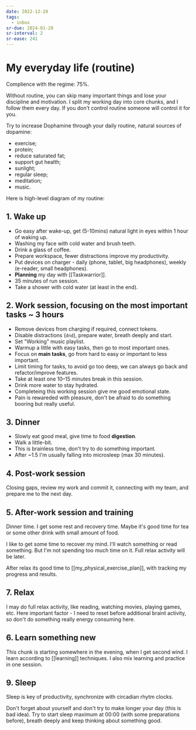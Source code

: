 ```yaml
---
date: 2022-12-28
tags:
  - inbox
sr-due: 2024-01-28
sr-interval: 2
sr-ease: 241
---
```


# My everyday life (routine)

Complience with the regime: 75%.

Without routine, you can skip many important things and lose your discipline and
motivation. I split my working day into core chunks, and I follow them every
day. If you don't control routine someone will control it for you.

Try to increase Dophamine through your daily routine, natural sources of
dopamine:

- exercise;
- protein;
- reduce saturated fat;
- support gut health;
- sunlight;
- regular sleep;
- meditation;
- music.

Here is high-level diagram of my routine:

## 1. Wake up

- Go easy after wake-up, get (5-10mins) natural light in eyes within 1 hour of
  waking up.
- Washing my face with cold water and brush teeth.
- Drink a glass of coffee.
- Prepare workspace, fewer distractions improve my productivity.
- Put devices on charger - daily (phone, tablet, big headphones), weekly
  (e-reader, small headphones).
- **Planning** my day with [[Taskwarrior]].
- 35 minutes of run session.
- Take a shower with cold water (at least in the end).

## 2. Work session, focusing on the most important tasks ~ 3 hours

- Remove devices from charging if required, connect tokens.
- Disable distractions (`dnd`), prepare water, breath deeply and start.
- Set "Working" music playlist.
- Warmup a little with easy tasks, then go to most important ones.
- Focus on **main tasks**, go from hard to easy or important to less important.
- Limit timing for tasks, to avoid go too deep, we can always go back and
  refactor/improve features.
- Take at least one 10–15 minutes break in this session.
- Drink more water to stay hydrated.
- Completeing this working session give me good emotional state.
- Pain is rewareded with pleasure, don't be afraid to do something booring but
  really useful.

## 3. Dinner

- Slowly eat good meal, give time to food **digestion**.
- Walk a little-bit.
- This is brainless time, don't try to do something important.
- After ~1.5 I'm usually falling into microsleep (max 30 minutes).

## 4. Post-work session

Closing gaps, review my work and commit it, connecting with my team, and prepare
me to the next day.

## 5. After-work session and training

Dinner time. I get some rest and recovery time. Maybe it's good time
for tea or some other drink with small amount of food.

I like to get some time to recover my mind. I'll watch something or read
something. But I'm not spending too much time on it. Full relax activity will be
later.

After relax its good time to [[my_physical_exercise_plan]], with tracking my
progress and results.

## 7. Relax

I may do full relax activity, like reading, watching movies, playing games, etc.
Here important factor - I need to reset before additional braint activity, so
don't do something really energy consuming here.

## 6. Learn something new

This chunk is starting somewhere in the evening, when I get second wind.
I learn according to [[learning]] techniques. I also mix learning and practice
in one session.

## 9. Sleep

Sleep is key of productivity, synchronize with circadian rhytm clocks.

Don't forget about yourself and don't try to make longer your day (this is bad
idea). Try to start sleep maximum at 00:00 (with some preparations before),
breath deeply and keep thinking about something good.
